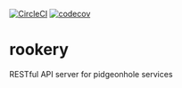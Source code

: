 [![CircleCI](https://circleci.com/gh/pidgeonhole/rookery.svg?style=shield&circle-token=a32de13ab77080830e1ed7f50effa6e02d89f03d)](https://circleci.com/gh/pidgeonhole/rookery)
[![codecov](https://codecov.io/gh/pidgeonhole/rookery/branch/master/graph/badge.svg)](https://codecov.io/gh/pidgeonhole/rookery)


# rookery
RESTful API server for pidgeonhole services
